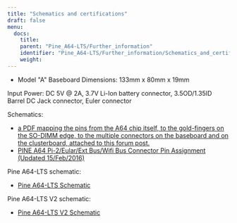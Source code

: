 ```yaml
---
title: "Schematics and certifications"
draft: false
menu:
  docs:
    title:
    parent: "Pine_A64-LTS/Further_information"
    identifier: "Pine_A64-LTS/Further_information/Schematics_and_certifications"
    weight: 
---
```


* Model "A" Baseboard Dimensions: 133mm x 80mm x 19mm

Input Power: DC 5V @ 2A, 3.7V Li-Ion battery connector, 3.5OD/1.35ID Barrel DC Jack connector, Euler connector

Schematics:

* [a PDF mapping the pins from the A64 chip itself, to the gold-fingers on the SO-DIMM edge, to the multiple connectors on the baseboard and on the clusterboard, attached to this forum post.](https://forum.pine64.org/showthread.php?tid=8058)
* [PINE A64 Pi-2/Eular/Ext Bus/Wifi Bus Connector Pin Assignment (Updated 15/Feb/2016)](https://files.pine64.org/doc/Pine%20A64%20Schematic/Pine%20A64%20Pin%20Assignment%20160119.pdf)

Pine A64-LTS schematic:

* [Pine A64-LTS Schematic](https://files.pine64.org/doc/SOPINE-A64/PINE%20A64-TLS-20180130.pdf)

Pine A64-LTS V2 schematic:

* [Pine A64-LTS V2 Schematic](https://wiki.pine64.org/wiki/File:PINE64-TLS-V2_0-SCH-2021-05-12.pdf)
